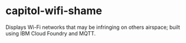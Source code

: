 # capitol-wifi-shame
Displays Wi-Fi networks that may be infringing on others airspace; built using IBM Cloud Foundry and MQTT.
